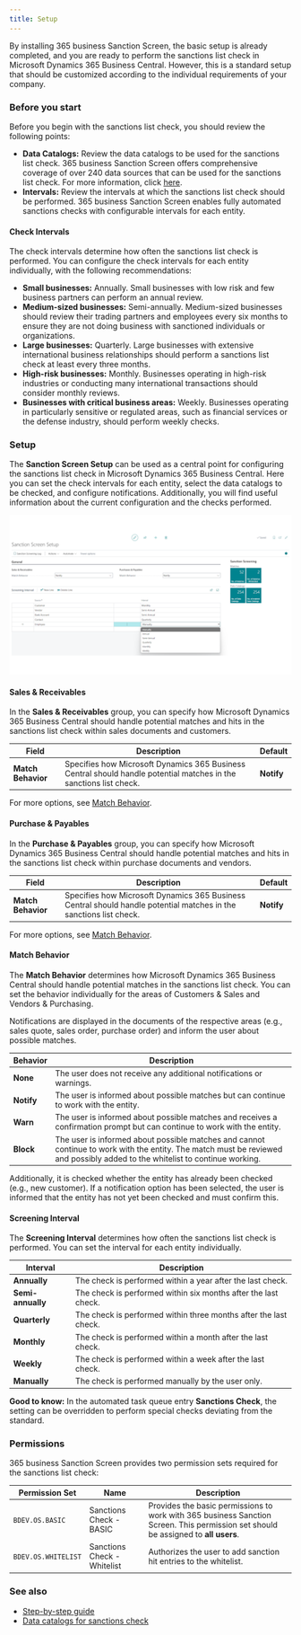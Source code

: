 ```yaml
---
title: Setup
---
```

By installing 365 business Sanction Screen, the basic setup is already completed, and you are ready to perform the sanctions list check in Microsoft Dynamics 365 Business Central.
However, this is a standard setup that should be customized according to the individual requirements of your company.

### Before you start

Before you begin with the sanctions list check, you should review the following points:

- **Data Catalogs:** Review the data catalogs to be used for the sanctions list check. 365 business Sanction Screen offers comprehensive coverage of over 240 data sources that can be used for the sanctions list check. For more information, click [here](data-sources.md).
- **Intervals:** Review the intervals at which the sanctions list check should be performed. 365 business Sanction Screen enables fully automated sanctions checks with configurable intervals for each entity.

#### Check Intervals

The check intervals determine how often the sanctions list check is performed. You can configure the check intervals for each entity individually, with the following recommendations:

- **Small businesses:** Annually. Small businesses with low risk and few business partners can perform an annual review.
- **Medium-sized businesses:** Semi-annually. Medium-sized businesses should review their trading partners and employees every six months to ensure they are not doing business with sanctioned individuals or organizations.
- **Large businesses:** Quarterly. Large businesses with extensive international business relationships should perform a sanctions list check at least every three months.
- **High-risk businesses:** Monthly. Businesses operating in high-risk industries or conducting many international transactions should consider monthly reviews.
- **Businesses with critical business areas:** Weekly. Businesses operating in particularly sensitive or regulated areas, such as financial services or the defense industry, should perform weekly checks.

### Setup

The **Sanction Screen Setup** can be used as a central point for configuring the sanctions list check in Microsoft Dynamics 365 Business Central. Here you can set the check intervals for each entity, select the data catalogs to be checked, and configure notifications.
Additionally, you will find useful information about the current configuration and the checks performed.

![365 business Sanction Screen - Setup](/assets/images/365-business-sanction-screen/sanctionscreen.setup.en-US.png)

#### Sales & Receivables

In the **Sales & Receivables** group, you can specify how Microsoft Dynamics 365 Business Central should handle potential matches and hits in the sanctions list check within sales documents and customers.

| Field | Description | Default |
| --- | --- | --- |
| **Match Behavior** | Specifies how Microsoft Dynamics 365 Business Central should handle potential matches in the sanctions list check. | **Notify** |

For more options, see [Match Behavior](setup.md#match-behavior).

#### Purchase & Payables

In the **Purchase & Payables** group, you can specify how Microsoft Dynamics 365 Business Central should handle potential matches and hits in the sanctions list check within purchase documents and vendors.

| Field | Description | Default |
| --- | --- | --- |
| **Match Behavior** | Specifies how Microsoft Dynamics 365 Business Central should handle potential matches in the sanctions list check. | **Notify** |

For more options, see [Match Behavior](setup.md#match-behavior).

#### Match Behavior

The **Match Behavior** determines how Microsoft Dynamics 365 Business Central should handle potential matches in the sanctions list check. You can set the behavior individually for the areas of Customers & Sales and Vendors & Purchasing.

Notifications are displayed in the documents of the respective areas (e.g., sales quote, sales order, purchase order) and inform the user about possible matches.

| Behavior | Description |
| --- | --- |
| **None** | The user does not receive any additional notifications or warnings. |
| **Notify** | The user is informed about possible matches but can continue to work with the entity. |
| **Warn** | The user is informed about possible matches and receives a confirmation prompt but can continue to work with the entity. |
| **Block** | The user is informed about possible matches and cannot continue to work with the entity. The match must be reviewed and possibly added to the whitelist to continue working. |

Additionally, it is checked whether the entity has already been checked (e.g., new customer). If a notification option has been selected, the user is informed that the entity has not yet been checked and must confirm this.

#### Screening Interval

The **Screening Interval** determines how often the sanctions list check is performed. You can set the interval for each entity individually.

| Interval | Description |
| --- | --- |
| **Annually** | The check is performed within a year after the last check. |
| **Semi-annually** | The check is performed within six months after the last check. |
| **Quarterly** | The check is performed within three months after the last check. |
| **Monthly** | The check is performed within a month after the last check. |
| **Weekly** | The check is performed within a week after the last check. |
| **Manually** | The check is performed manually by the user only. |

<div class="alert alert-notice">
    <i class="fa-light fa-hand-point-up fa-lg" style="--fa-secondary-color: #FF0000; --fa-primary-color: #111111; --fa-secondary-opacity: 0.7"></i> <strong>Good to know:</strong> In the automated task queue entry <strong>Sanctions Check</strong>, the setting can be overridden to perform special checks deviating from the standard.
</div>

### Permissions

365 business Sanction Screen provides two permission sets required for the sanctions list check:

| Permission Set | Name | Description |
| --- | --- | --- |
| `BDEV.OS.BASIC` | Sanctions Check - BASIC | Provides the basic permissions to work with 365 business Sanction Screen. This permission set should be assigned to **all users**. |
| `BDEV.OS.WHITELIST` | Sanctions Check - Whitelist | Authorizes the user to add sanction hit entries to the whitelist. |

### See also

- [Step-by-step guide](get-started.md)
- [Data catalogs for sanctions check](data-sources.md)

